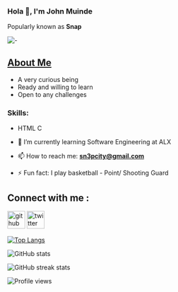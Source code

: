### Hola 🙂, I'm John Muinde
Popularly known as **Snap**

![-](https://steamcommunity.com/sharedfiles/filedetails/?l=koreana&id=2217383700)

## <u>About Me</u>
- A very curious being
- Ready and willing to learn
- Open to any challenges

### Skills:
- HTML C



- 🌱 I’m currently learning Software Engineering at ALX 
- 📫 How to reach me: **sn3pcity@gmail.com** 
- ⚡ Fun fact: I play basketball - Point/ Shooting Guard 

## Connect with me :
[<img src='https://cdn.jsdelivr.net/npm/simple-icons@3.0.1/icons/github.svg' alt='github' height='40'>](https://github.com/Sn3pcity)  [<img src='https://cdn.jsdelivr.net/npm/simple-icons@3.0.1/icons/twitter.svg' alt='twitter' height='40'>](https://twitter.com/Sn3pcity)  

[![Top Langs](https://github-readme-stats.vercel.app/api/top-langs/?username=Sn3pcity)](https://github.com/anuraghazra/github-readme-stats)

![GitHub stats](https://github-readme-stats.vercel.app/api?username=Sn3pcity&show_icons=true)  

![GitHub streak stats](https://streak-stats.demolab.com/?user=Sn3pcity)  

![Profile views](https://gpvc.arturio.dev/Sn3pcity)  
